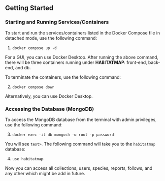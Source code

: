## Getting Started

### Starting and Running Services/Containers

To start and run the services/containers listed in the Docker Compose file in detached mode, use the following command:

1. `docker compose up -d`

For a GUI, you can use Docker Desktop. After running the above command, there will be three containers running under **HABITATMAP**: front-end, back-end, and db.

To terminate the containers, use the following command:

2. `docker compose down`

Alternatively, you can use Docker Desktop.

### Accessing the Database (MongoDB)

To access the MongoDB database from the terminal with admin privileges, use the following command:

3. `docker exec -it db mongosh -u root -p password`

You will see `test>`. The following command will take you to the `habitatmap` database:

4. `use habitatmap`

Now you can access all collections; users, species, reports, follows, and any other which might be add in future.
